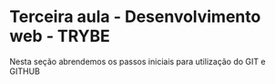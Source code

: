 
# Terceira aula - Desenvolvimento web - TRYBE

Nesta seção abrendemos os passos iniciais para utilização do GIT e GITHUB